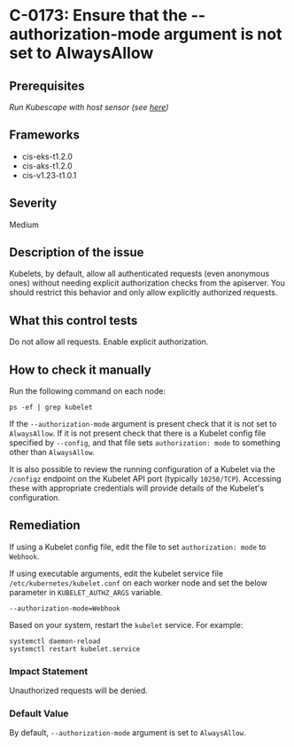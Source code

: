 # C-0173: Ensure that the --authorization-mode argument is not set to AlwaysAllow

## Prerequisites
 *Run Kubescape with host sensor (see [here](https://hub.armo.cloud/docs/host-sensor))*
 
## Frameworks
* cis-eks-t1.2.0
* cis-aks-t1.2.0
* cis-v1.23-t1.0.1
 
## Severity
Medium

## Description of the issue
Kubelets, by default, allow all authenticated requests (even anonymous ones) without needing explicit authorization checks from the apiserver. You should restrict this behavior and only allow explicitly authorized requests.
 
## What this control tests 
Do not allow all requests. Enable explicit authorization.
 
## How to check it manually 
Run the following command on each node:

 
```
ps -ef | grep kubelet

```
 If the `--authorization-mode` argument is present check that it is not set to `AlwaysAllow`. If it is not present check that there is a Kubelet config file specified by `--config`, and that file sets `authorization: mode` to something other than `AlwaysAllow`.

 It is also possible to review the running configuration of a Kubelet via the `/configz` endpoint on the Kubelet API port (typically `10250/TCP`). Accessing these with appropriate credentials will provide details of the Kubelet's configuration.
 
## Remediation
If using a Kubelet config file, edit the file to set `authorization: mode` to `Webhook`.

 If using executable arguments, edit the kubelet service file `/etc/kubernetes/kubelet.conf` on each worker node and set the below parameter in `KUBELET_AUTHZ_ARGS` variable.

 
```
--authorization-mode=Webhook

```
 Based on your system, restart the `kubelet` service. For example:

 
```
systemctl daemon-reload
systemctl restart kubelet.service

```
 
### Impact Statement
Unauthorized requests will be denied.
 
### Default Value
By default, `--authorization-mode` argument is set to `AlwaysAllow`.
 
